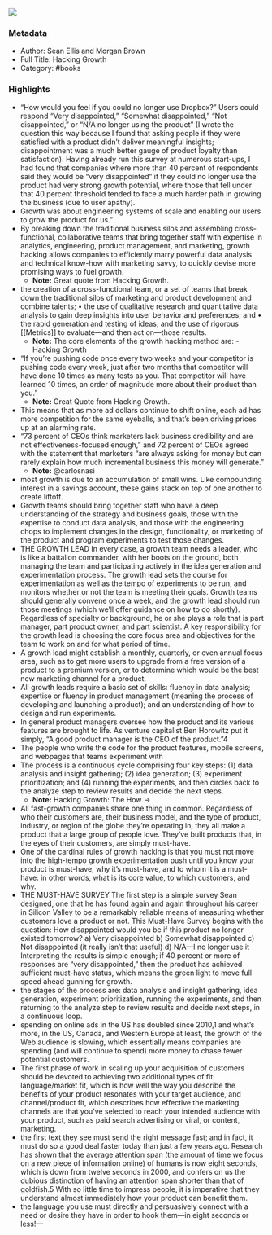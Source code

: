 

![](https://images-na.ssl-images-amazon.com/images/I/51KEv8n65hL._SL2000_.jpg)

### Metadata

- Author: Sean Ellis and Morgan Brown
- Full Title: Hacking Growth
- Category: #books

### Highlights

- “How would you feel if you could no longer use Dropbox?” Users could respond “Very disappointed,” “Somewhat disappointed,” “Not disappointed,” or “N/A no longer using the product” (I wrote the question this way because I found that asking people if they were satisfied with a product didn’t deliver meaningful insights; disappointment was a much better gauge of product loyalty than satisfaction). Having already run this survey at numerous start-ups, I had found that companies where more than 40 percent of respondents said they would be “very disappointed” if they could no longer use the product had very strong growth potential, where those that fell under that 40 percent threshold tended to face a much harder path in growing the business (due to user apathy).
- Growth was about engineering systems of scale and enabling our users to grow the product for us.”
- By breaking down the traditional business silos and assembling cross-functional, collaborative teams that bring together staff with expertise in analytics, engineering, product management, and marketing, growth hacking allows companies to efficiently marry powerful data analysis and technical know-how with marketing savvy, to quickly devise more promising ways to fuel growth.
    - **Note:** Great quote from Hacking Growth.
- the creation of a cross-functional team, or a set of teams that break down the traditional silos of marketing and product development and combine talents; • the use of qualitative research and quantitative data analysis to gain deep insights into user behavior and preferences; and • the rapid generation and testing of ideas, and the use of rigorous [[Metrics]] to evaluate—and then act on—those results.
    - **Note:** The core elements of the growth hacking method are: - Hacking Growth
- “If you’re pushing code once every two weeks and your competitor is pushing code every week, just after two months that competitor will have done 10 times as many tests as you. That competitor will have learned 10 times, an order of magnitude more about their product than you.”
    - **Note:** Great Quote from Hacking Growth.
- This means that as more ad dollars continue to shift online, each ad has more competition for the same eyeballs, and that’s been driving prices up at an alarming rate.
- “73 percent of CEOs think marketers lack business credibility and are not effectiveness-focused enough,” and 72 percent of CEOs agreed with the statement that marketers “are always asking for money but can rarely explain how much incremental business this money will generate.”
    - **Note:** @carlosnasi
- most growth is due to an accumulation of small wins. Like compounding interest in a savings account, these gains stack on top of one another to create liftoff.
- Growth teams should bring together staff who have a deep understanding of the strategy and business goals, those with the expertise to conduct data analysis, and those with the engineering chops to implement changes in the design, functionality, or marketing of the product and program experiments to test those changes.
- THE GROWTH LEAD In every case, a growth team needs a leader, who is like a battalion commander, with her boots on the ground, both managing the team and participating actively in the idea generation and experimentation process. The growth lead sets the course for experimentation as well as the tempo of experiments to be run, and monitors whether or not the team is meeting their goals. Growth teams should generally convene once a week, and the growth lead should run those meetings (which we’ll offer guidance on how to do shortly). Regardless of specialty or background, he or she plays a role that is part manager, part product owner, and part scientist. A key responsibility for the growth lead is choosing the core focus area and objectives for the team to work on and for what period of time.
- A growth lead might establish a monthly, quarterly, or even annual focus area, such as to get more users to upgrade from a free version of a product to a premium version, or to determine which would be the best new marketing channel for a product.
- All growth leads require a basic set of skills: fluency in data analysis; expertise or fluency in product management (meaning the process of developing and launching a product); and an understanding of how to design and run experiments.
- In general product managers oversee how the product and its various features are brought to life. As venture capitalist Ben Horowitz put it simply, “A good product manager is the CEO of the product.”4
- The people who write the code for the product features, mobile screens, and webpages that teams experiment with
- The process is a continuous cycle comprising four key steps: (1) data analysis and insight gathering; (2) idea generation; (3) experiment prioritization; and (4) running the experiments, and then circles back to the analyze step to review results and decide the next steps.
    - **Note:** Hacking Growth: The How ->
- All fast-growth companies share one thing in common. Regardless of who their customers are, their business model, and the type of product, industry, or region of the globe they’re operating in, they all make a product that a large group of people love. They’ve built products that, in the eyes of their customers, are simply must-have.
- One of the cardinal rules of growth hacking is that you must not move into the high-tempo growth experimentation push until you know your product is must-have, why it’s must-have, and to whom it is a must-have: in other words, what is its core value, to which customers, and why.
- THE MUST-HAVE SURVEY The first step is a simple survey Sean designed, one that he has found again and again throughout his career in Silicon Valley to be a remarkably reliable means of measuring whether customers love a product or not. This Must-Have Survey begins with the question: How disappointed would you be if this product no longer existed tomorrow? a) Very disappointed b) Somewhat disappointed c) Not disappointed (it really isn’t that useful) d) N/A—I no longer use it Interpreting the results is simple enough; if 40 percent or more of responses are “very disappointed,” then the product has achieved sufficient must-have status, which means the green light to move full speed ahead gunning for growth.
- the stages of the process are: data analysis and insight gathering, idea generation, experiment prioritization, running the experiments, and then returning to the analyze step to review results and decide next steps, in a continuous loop.
- spending on online ads in the US has doubled since 2010,1 and what’s more, in the US, Canada, and Western Europe at least, the growth of the Web audience is slowing, which essentially means companies are spending (and will continue to spend) more money to chase fewer potential customers.
- The first phase of work in scaling up your acquisition of customers should be devoted to achieving two additional types of fit: language/market fit, which is how well the way you describe the benefits of your product resonates with your target audience, and channel/product fit, which describes how effective the marketing channels are that you’ve selected to reach your intended audience with your product, such as paid search advertising or viral, or content, marketing.
- the first text they see must send the right message fast; and in fact, it must do so a good deal faster today than just a few years ago. Research has shown that the average attention span (the amount of time we focus on a new piece of information online) of humans is now eight seconds, which is down from twelve seconds in 2000, and confers on us the dubious distinction of having an attention span shorter than that of goldfish.5 With so little time to impress people, it is imperative that they understand almost immediately how your product can benefit them.
- the language you use must directly and persuasively connect with a need or desire they have in order to hook them—in eight seconds or less!—
